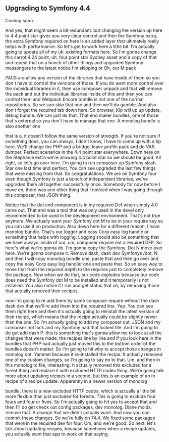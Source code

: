 ## Upgrading to Symfony 4.4

Coming soon...

And yes, that might seem a bit redundant. but changing the version up
here to 4.4 point star gives you very clear control and then the Symfony extra, the
extra Symfony required on here is an added layer that ultimately really helps with
performance. So let's get to work here a little bit. I'm actually going to update all
of my uh, existing formats here. So I'm gonna change this carrot 4.24 point, uh, four
point star Sydney asset and a copy of that and repeat that on a bunch of other things
and upgraded Symfony messengers to the latest notice I'm skipping or Oh, our M pack

PACS are allow any version of the libraries that have inside of them so you don't
have to control the versions of those. If you do want more control over the
individual libraries in it, then use composer unpack and that will remove the pack
and put the individual libraries inside of this and then you can control them and
Webpack Encore bundle is not one of the normal repositories. So we can skip that one
and then we'll do gamble. And also don't forget the required tab down here. So
browser, Kip will up up update, debug bundle. We can just do that. That end maker
bundles, one of those that's external so you don't have to manage that one. A monolog
bundle is also another one

that is a, it doesn't follow the same version of strength. If you're not sure if
something does, you can always, I don't know, I have to come up with a tip here.
We'll change the PHP and a bridge, leave profile pack and do VAR dumper. Perfect
scenarios in the 4.4 point star everywhere. Down here on the Stephanie extra we're
allowing 4.4 point star so we should be good. All right, so let's go over here. I'm
going to run composer up Symfony slash. Star one last time and perfect. You can see
upgraded the last few things that were missing from that. So congratulations. We are
on Symfony four even though Symfony is just a bunch of independent libraries, we've
upgraded them all together successfully once. Somebody for now before I move on,
there was one other thing that I noticed when I was going through this composer, that
JSON thing.

Notice that the dot end component is in my required Def when simply 4.0 came out.
That end was a tool that was only used in the devel only recommended to be used in
the development environment. That's not true anymore. We actually want your Symfony
dot M to be in your require key so you can use it on production. Also down here for a
different reason, I have monolog bundle. That's our logger and easy Corp easy log
handle or something that helps with logging. Logging should also be something that we
have always inside of our, um, composer require not a required DEP. So here's what
we're gonna do. I'm gonna copy the Symfony. Dot N move over here. We're gonna compose
it. Remove dash, dash dev Symfonys /dot. N and then I will copy monolog bundle one,
paste that and then go over and copy the easy Corp easy log handler one and paste
that. So an easy way to move that from the required depth to the requires just to
completely remove the package. Now when we do that, our code explodes because our
code does need the Symfony dot M to be installed and it temporarily is not installed.
You also notice if I run and get status that uh, by removing those that actually
removed their recipes,

now I'm going to re add them by same composer require without the dash dash dev that
we'll re add them into the required line. Yep. You can see them right here and then
it's actually going to reinstall the latest version of their recipe, which means that
the recipe actually could be slightly newer than the one. So I'm actually going to
add my composer out, JSON and my composer not lock and my Symfony had that locked
file. And I'm going to do get add dash P. this is something that's gonna allow me to
look at all the changes that were made, the recipes line by line and if you look here
in the bundles that PHP had actually just moved this to the bottom order of the
bundles doesn't matter. So I'm going to hit why to accept those changes in monolog
dot. Yammel because it re-installed the recipe. It actually removed one of my custom
changes, so I'm going to say no to that. Um, and then in this monolog to file,
interesting. It actually removed this excluded for a forest thing and replace it with
excluded HTTP codes thing. We're going talk more about updating recipes in a second,
but this is an example of an in recipe of a recipe update. Apparently in a newer
version of monolog

bundle, there is a new excluded HTTP codes, which is actually a little bit more
flexible than just excluded for forests. This is going to exclude four fours and four
or fives. So I'm actually going to hit yes to accept that and then I'll do get check
out config packages, dev monolog, Diane molds, remove that. A change that we didn't
actually want. And now you can commit these changes. So we're fully on 74.4. We fixed
some packages that were in the required dev for four. Um, and we're good. So next,
let's talk about updating recipes, because sometimes when a recipe updates, you
actually want that app to work on that saying.
